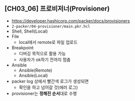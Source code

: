 ## [CH03_06] 프로비저너(Provisioner)
- https://developer.hashicorp.com/packer/docs/provisioners
- `2-packer/04-provisioner/main.pkr.hcl`
- Shell, Shell(Local)
- File
  - local에서 remote로 파일 업로드
- Breakpoint
  - 디버깅 목적으로 활용 가능
  - 사용자가 ok하기 전까지 멈춤
- Ansible
  - Ansible(Remote)
  - Ansible(Local)
- packer log 상에서 빨간색 로그가 생성되면
  - 확인을 하고 넘어갈 것(에러 로그)
- provisioner는 **정해진 순서**대로 수행